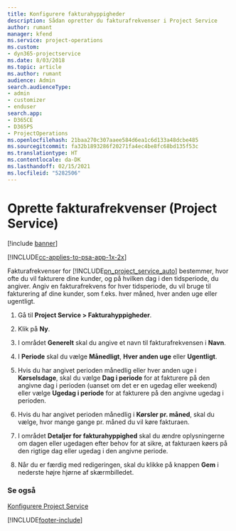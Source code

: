 ```yaml
---
title: Konfigurere fakturahyppigheder
description: Sådan opretter du fakturafrekvenser i Project Service
author: rumant
manager: kfend
ms.service: project-operations
ms.custom:
- dyn365-projectservice
ms.date: 8/03/2018
ms.topic: article
ms.author: rumant
audience: Admin
search.audienceType:
- admin
- customizer
- enduser
search.app:
- D365CE
- D365PS
- ProjectOperations
ms.openlocfilehash: 21baa270c307aaee584d6ea1c6d133a48dcbe485
ms.sourcegitcommit: fa32b1893286f20271fa4ec4be8fc68bd135f53c
ms.translationtype: HT
ms.contentlocale: da-DK
ms.lasthandoff: 02/15/2021
ms.locfileid: "5282506"
---
```

# <a name="set-up-invoice-frequencies-project-service"></a>Oprette fakturafrekvenser (Project Service)

[!include [banner](../includes/psa-now-project-operations.md)]

[!INCLUDE[cc-applies-to-psa-app-1x-2x](../includes/cc-applies-to-psa-app-1x-2x.md)]

Fakturafrekvenser for [!INCLUDE[pn_project_service_auto](../includes/pn-project-service-auto.md)] bestemmer, hvor ofte du vil fakturere dine kunder, og på hvilken dag i den tidsperiode, du angiver. Angiv en fakturafrekvens for hver tidsperiode, du vil bruge til fakturering af dine kunder, som f.eks. hver måned, hver anden uge eller ugentligt.  
  
1.  Gå til **Project Service > Fakturahyppigheder**.  
  
2.  Klik på **Ny**.  
  
3.  I området **Generelt** skal du angive et navn til fakturafrekvensen i **Navn**.  
  
4.  I **Periode** skal du vælge **Månedligt**, **Hver anden uge** eller **Ugentligt**.  
  
5.  Hvis du har angivet perioden månedlig eller hver anden uge i **Kørselsdage**, skal du vælge **Dag i periode** for at fakturere på den angivne dag i perioden (uanset om det er en ugedag eller weekend) eller vælge **Ugedag i periode** for at fakturere på den angivne ugedag i perioden.  
  
6.  Hvis du har angivet perioden månedlig i **Kørsler pr. måned**, skal du vælge, hvor mange gange pr. måned du vil køre fakturaen.  
  
7.  I området **Detaljer for fakturahyppighed** skal du ændre oplysningerne om dagen eller ugedagen efter behov for at sikre, at fakturaen køers på den rigtige dag eller ugedag i den angivne periode.  
  
8.  Når du er færdig med redigeringen, skal du klikke på knappen **Gem** i nederste højre hjørne af skærmbilledet.  
  
### <a name="see-also"></a>Se også  
 [Konfigurere Project Service](../psa/configure.md)


[!INCLUDE[footer-include](../includes/footer-banner.md)]